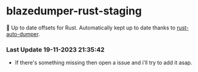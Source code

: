 # blazedumper-rust-staging

🚀 Up to date offsets for Rust. Automatically kept up to date thanks to [rust-auto-dumper](https://github.com/Akandesh/rust-auto-dumper).


### Last Update 19-11-2023 21:35:42
- If there's something missing then open a issue and i'll try to add it asap.